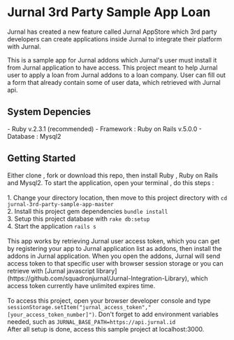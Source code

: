 # Jurnal 3rd Party Sample App Loan
Jurnal has created a new feature called Jurnal AppStore which 3rd party developers can create applications inside Jurnal to integrate their platform with Jurnal.

This is a sample app for Jurnal addons which Jurnal's user must install it from Jurnal application to have access. This project meant to help Jurnal user to apply a loan from Jurnal addons to a loan company. User can fill out a form that already contain some of user data, which retrieved with Jurnal api.

<h2>System Depencies</h2>
- Ruby v.2.3.1 (recommended)
- Framework : Ruby on Rails v.5.0.0
- Database : Mysql2

<h2>Getting Started</h2>
Either clone , fork or download this repo, then install Ruby , Ruby on Rails and Mysql2. 
To start the application, open your terminal , do this steps :<br><br>
1. Change your directory location, then move to this project directory with 
<code>cd jurnal-3rd-party-sample-app-master</code>
<br>
2. Install this project gem dependencies <code>bundle install</code>
<br>
3. Setup this project database with <code>rake db:setup</code>
<br>
4. Start the application <code>rails s</code>
<br>
<br>
This app works by retrieving Jurnal user access token, which you can get by registering your app to Jurnal application list as addons, then install the addons in Jurnal application. When you open the addons, Jurnal will send access token to that specific user with browser session storage or you can retrieve with [Jurnal javascript library](https://github.com/squadronjurnal/Jurnal-Integration-Library), which access token currently have unlimited expires time.
<br>
<br>
To access this project, open your browser developer console and type <code>sessionStorage.setItem("jurnal_access_token","[your_access_token_number]")</code>. Don't forget to add environment variables needed, such as <code>JURNAL_BASE_PATH=https://api.jurnal.id</code>
<br>
After all setup is done, access this sample project at localhost:3000.
  
